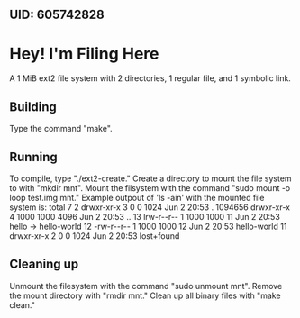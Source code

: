 ## UID: 605742828

# Hey! I'm Filing Here

A 1 MiB ext2 file system with 2 directories, 1 regular file, and 1 symbolic link.

## Building

Type the command "make".

## Running

To compile, type "./ext2-create." Create a directory to mount the file system to with "mkdir mnt".  Mount the filsystem with the command "sudo mount -o loop test.img mnt." Example outpout of 'ls -ain' with  the mounted file system is: 
total 7
      2 drwxr-xr-x 3   0     0 1024 Jun  2 20:53 .
1094656 drwxr-xr-x 4 1000 1000 4096 Jun  2 20:53 ..
     13 lrw-r--r-- 1 1000 1000   11 Jun  2 20:53 hello -> hello-world
     12 -rw-r--r-- 1 1000 1000   12 Jun  2 20:53 hello-world
     11 drwxr-xr-x 2    0    0 1024 Jun  2 20:53 lost+found

## Cleaning up

Unmount the filesystem with the command "sudo unmount mnt". Remove the mount directory with "rmdir mnt." Clean up all binary files with "make clean."
